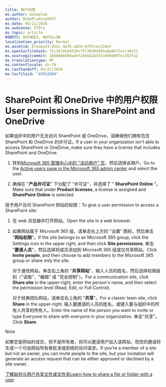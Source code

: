 ```yaml
---
title: 用户权限
ms.author: mikeplum
author: MikePlumleyMSFT
ms.date: 04/21/2020
ms.audience: ITPro
ms.topic: article
ROBOTS: NOINDEX, NOFOLLOW
localization_priority: Normal
ms.assetid: 67aaea23-025c-4af6-a826-bf97cec216ef
ms.openlocfilehash: 71c36191b4310cf573059dd85a0a8471ecc30c52
ms.sourcegitcommit: 286000b588adef1bbbb28337a9d9e087ec783fa2
ms.translationtype: MT
ms.contentlocale: zh-CN
ms.lasthandoff: 04/27/2020
ms.locfileid: "43912884"
---
```

# <a name="user-permissions-in-sharepoint-and-onedrive"></a><span data-ttu-id="3a757-102">SharePoint 和 OneDrive 中的用户权限</span><span class="sxs-lookup"><span data-stu-id="3a757-102">User permissions in SharePoint and OneDrive</span></span>

<span data-ttu-id="3a757-103">如果组织中的用户无法访问 SharePoint 或 OneDrive，请确保他们拥有包含 SharePoint 和 OneDrive 的许可证。</span><span class="sxs-lookup"><span data-stu-id="3a757-103">If a user in your organization isn't able to access SharePoint or OneDrive, make sure they have a license that includes SharePoint and OneDrive.</span></span> 
  
1. <span data-ttu-id="3a757-104">转到[Microsoft 365 管理中心中的 "活动用户" 页](https://portal.office.com/adminportal/home#/users)，然后选择该用户。</span><span class="sxs-lookup"><span data-stu-id="3a757-104">Go to the [Active users page in the Microsoft 365 admin center](https://portal.office.com/adminportal/home#/users) and select the user.</span></span> 
    
2. <span data-ttu-id="3a757-105">确保在 "**产品许可证**" 下分配了 "许可证"，并选择了 " **SharePoint Online** "。</span><span class="sxs-lookup"><span data-stu-id="3a757-105">Make sure that under **Product licenses**, a license is assigned and **SharePoint Online** is selected.</span></span> 
    
 <span data-ttu-id="3a757-106">授予用户访问 SharePoint 网站的权限：</span><span class="sxs-lookup"><span data-stu-id="3a757-106">To give a user permission to access a SharePoint site:</span></span> 
  
1. <span data-ttu-id="3a757-107">在 web 浏览器中打开网站。</span><span class="sxs-lookup"><span data-stu-id="3a757-107">Open the site in a web browser.</span></span>
    
2. <span data-ttu-id="3a757-108">如果网站属于 Microsoft 365 组，请单击右上方的 "设置" 图标，然后单击 "**网站权限**"。</span><span class="sxs-lookup"><span data-stu-id="3a757-108">If the site belongs to an Microsoft 365 group, click the Settings icon in the upper right, and then click **Site permissions**.</span></span> <span data-ttu-id="3a757-109">单击 "**邀请人员**"，然后选择将成员添加到 Microsoft 365 组或仅共享网站。</span><span class="sxs-lookup"><span data-stu-id="3a757-109">Click **Invite people**, and then choose to add members to the Microsoft 365 group or share only the site.</span></span> 
    
    <span data-ttu-id="3a757-110">对于通信网站，单击右上角的 "**共享网站**"，输入人员的姓名，然后选择权限级别（"读取"、"编辑" 或 "完全控制"）。</span><span class="sxs-lookup"><span data-stu-id="3a757-110">For a communication site, click **Share site** in the upper-right, enter the person's name, and then select the permission level (Read, Edit, or Full Control).</span></span> 
    
    <span data-ttu-id="3a757-111">对于经典团队网站，请单击右上角的 "**共享**"。</span><span class="sxs-lookup"><span data-stu-id="3a757-111">For a classic team site, click **Share** in the upper-right.</span></span> <span data-ttu-id="3a757-112">输入要邀请的人员的姓名，或键入要与组织中的所有人共享的所有人。</span><span class="sxs-lookup"><span data-stu-id="3a757-112">Enter the name of the person you want to invite or type Everyone to share with everyone in your organization.</span></span> <span data-ttu-id="3a757-113">单击"共享"。</span><span class="sxs-lookup"><span data-stu-id="3a757-113">Click **Share**.</span></span>
    
> [!NOTE]
> <span data-ttu-id="3a757-114">如果您是网站的成员，但不是所有者，则可以邀请用户加入该网站，但您的邀请将生成一个可由网站所有者批准或拒绝的访问请求。</span><span class="sxs-lookup"><span data-stu-id="3a757-114">If you're a member of a site but not an owner, you can invite people to the site, but your invitation will generate an access request that can be either approved or declined by a site owner.</span></span> 
  
[<span data-ttu-id="3a757-115">了解如何与用户共享文件或文件夹</span><span class="sxs-lookup"><span data-stu-id="3a757-115">Learn how to share a file or folder with a user</span></span>](https://go.microsoft.com/fwlink/?linkid=533408)
  

